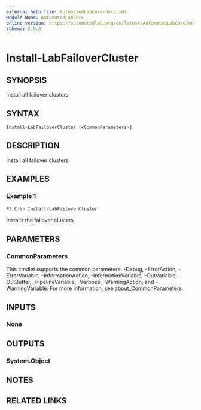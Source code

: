 ```yaml
---
external help file: AutomatedLabCore-help.xml
Module Name: AutomatedLabCore
online version: https://automatedlab.org/en/latest/AutomatedLabCore/en-us/Install-LabFailoverCluster
schema: 2.0.0
---
```


# Install-LabFailoverCluster

## SYNOPSIS
Install all failover clusters

## SYNTAX

```
Install-LabFailoverCluster [<CommonParameters>]
```

## DESCRIPTION
Install all failover clusters

## EXAMPLES

### Example 1
```powershell
PS C:\> Install-LabFailoverCluster
```

Installs the failover clusters

## PARAMETERS

### CommonParameters
This cmdlet supports the common parameters: -Debug, -ErrorAction, -ErrorVariable, -InformationAction, -InformationVariable, -OutVariable, -OutBuffer, -PipelineVariable, -Verbose, -WarningAction, and -WarningVariable. For more information, see [about_CommonParameters](http://go.microsoft.com/fwlink/?LinkID=113216).

## INPUTS

### None
## OUTPUTS

### System.Object
## NOTES

## RELATED LINKS


